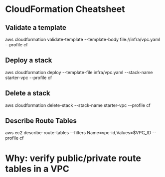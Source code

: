 # CloudFormation Cheatsheet

## Validate a template
aws cloudformation validate-template   --template-body file://infra/vpc.yaml   --profile cf

## Deploy a stack
aws cloudformation deploy   --template-file infra/vpc.yaml   --stack-name starter-vpc   --profile cf

## Delete a stack
aws cloudformation delete-stack   --stack-name starter-vpc   --profile cf

## Describe Route Tables
aws ec2 describe-route-tables --filters Name=vpc-id,Values=$VPC_ID --profile cf
# Why: verify public/private route tables in a VPC
